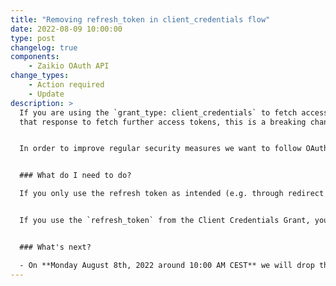 ```yaml
---
title: "Removing refresh_token in client_credentials flow"
date: 2022-08-09 10:00:00
type: post
changelog: true
components:
    - Zaikio OAuth API
change_types:
    - Action required
    - Update
description: >
  If you are using the `grant_type: client_credentials` to fetch access token and you are currently using the `refresh_token` from
  that response to fetch further access tokens, this is a breaking change.


  In order to improve regular security measures we want to follow OAuth RFC recommendations. This includes not responding with a `refresh_token` in the Client Credentials Grant flow (see [https://www.rfc-editor.org/rfc/rfc6749#section-4.4.3](https://www.rfc-editor.org/rfc/rfc6749#section-4.4.3)).


  ### What do I need to do?

  If you only use the refresh token as intended (e.g. through redirect grant or device grant flow), there is nothing you need to do.


  If you use the `refresh_token` from the Client Credentials Grant, you will need to re-fetch an access token by performing another Client Credentials Grant instead of using a `refresh_token`.


  ### What's next?

  - On **Monday August 8th, 2022 around 10:00 AM CEST** we will drop the `refresh_token` from the `client_credentials` responses.
---
```

